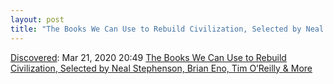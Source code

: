 ```yaml
---
layout: post
title: "The Books We Can Use to Rebuild Civilization, Selected by Neal Stephenson, Brian Eno, Tim O’Reilly & More"
---
```

[Discovered](http://rolandtanglao.com/2020/07/29/p1-blogthis-checkvist-list-links-to-blog/): Mar 21, 2020 20:49 [The Books We Can Use to Rebuild Civilization, Selected by Neal Stephenson, Brian Eno, Tim O’Reilly & More](http://www.openculture.com/2020/03/the-books-we-can-use-to-rebuild-civilization.html?utm_campaign=Feed%3A%20OpenCulture%20%28Open%20Culture%29&utm_medium=feed&utm_source=feedburner)
